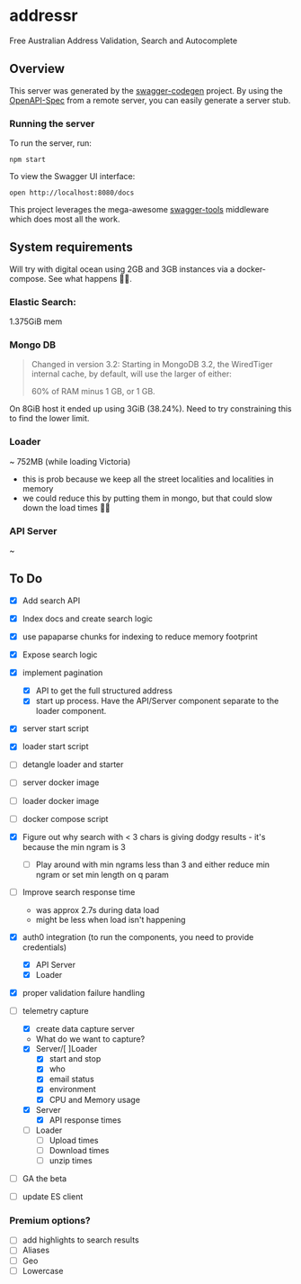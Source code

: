 # addressr

Free Australian Address Validation, Search and Autocomplete

## Overview

This server was generated by the [swagger-codegen](https://github.com/swagger-api/swagger-codegen) project. By using the [OpenAPI-Spec](https://github.com/OAI/OpenAPI-Specification) from a remote server, you can easily generate a server stub.

### Running the server

To run the server, run:

```
npm start
```

To view the Swagger UI interface:

```
open http://localhost:8080/docs
```

This project leverages the mega-awesome [swagger-tools](https://github.com/apigee-127/swagger-tools) middleware which does most all the work.

## System requirements

Will try with digital ocean using 2GB and 3GB instances via a docker-compose. See what happens 🤷‍♂️.

### Elastic Search:

1.375GiB mem

### Mongo DB

> Changed in version 3.2: Starting in MongoDB 3.2, the WiredTiger internal cache, by default, will use the larger of either:
>
> 60% of RAM minus 1 GB, or
> 1 GB.

On 8GiB host it ended up using 3GiB (38.24%). Need to try constraining this to find the lower limit.

### Loader

~ 752MB (while loading Victoria)

- this is prob because we keep all the street localities and localities in memory
- we could reduce this by putting them in mongo, but that could slow down the load times 🤷‍♂️

### API Server

~

## To Do

- [x] Add search API
- [x] Index docs and create search logic
- [x] use papaparse chunks for indexing to reduce memory footprint
- [x] Expose search logic
- [x] implement pagination
  - [x] API to get the full structured address
  - [x] start up process. Have the API/Server component separate to the loader component.
- [x] server start script
- [x] loader start script
- [ ] detangle loader and starter
- [ ] server docker image
- [ ] loader docker image
- [ ] docker compose script
- [x] Figure out why search with < 3 chars is giving dodgy results - it's because the min ngram is 3

  - [ ] Play around with min ngrams less than 3 and either reduce min ngram or set min length on q param

- [ ] Improve search response time

  - was approx 2.7s during data load
  - might be less when load isn't happening

- [x] auth0 integration (to run the components, you need to provide credentials)
  - [x] API Server
  - [x] Loader
- [x] proper validation failure handling
- [ ] telemetry capture

  - [x] create data capture server
  - What do we want to capture?
  - [x] Server/[ ]Loader
    - [x] start and stop
    - [x] who
    - [x] email status
    - [x] environment
    - [x] CPU and Memory usage
  - [x] Server
    - [x] API response times
  - [ ] Loader
    - [ ] Upload times
    - [ ] Download times
    - [ ] unzip times

- [ ] GA the beta
- [ ] update ES client

### Premium options?

- [ ] add highlights to search results
- [ ] Aliases
- [ ] Geo
- [ ] Lowercase
